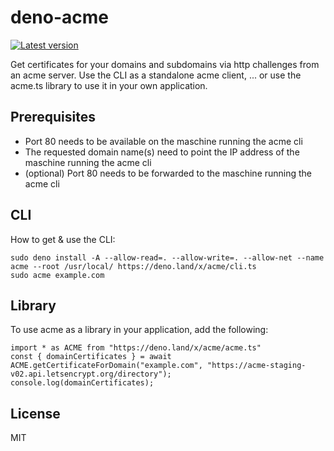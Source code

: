 # deno-acme
[![Latest version](https://deno.land/badge/acme/version)](https://deno.land/x/acme)

Get certificates for your domains and subdomains via http challenges from an acme server.
Use the CLI as a standalone acme client, ...
or use the acme.ts library to use it in your own application.

## Prerequisites
- Port 80 needs to be available on the maschine running the acme cli
- The requested domain name(s) need to point the IP address of the maschine running the acme cli
- (optional) Port 80 needs to be forwarded to the maschine running the acme cli

## CLI
How to get & use the CLI:
```
sudo deno install -A --allow-read=. --allow-write=. --allow-net --name acme --root /usr/local/ https://deno.land/x/acme/cli.ts
sudo acme example.com
```

## Library
To use acme as a library in your application, add the following:
```
import * as ACME from "https://deno.land/x/acme/acme.ts"
const { domainCertificates } = await ACME.getCertificateForDomain("example.com", "https://acme-staging-v02.api.letsencrypt.org/directory");
console.log(domainCertificates);
```

## License
MIT
